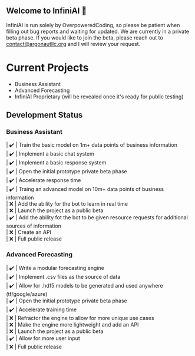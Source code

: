 ## Welcome to InfiniAI 👋

InfiniAI is run solely by OverpoweredCoding, so please be patient when filling out bug reports and waiting for updated. We are currently in a private beta phase. If you would like to join the beta, please reach out to contact@argonautllc.org and I will review your request.

# Current Projects
+ Business Assistant <br>
+ Advanced Forecasting <br>
+ InfiniAI Proprietary (will be revealed once it's ready for public testing)

## Development Status

### Business Assistant
| ✔️ | Train the basic model on 1m+ data points of business information <br>
| ✔️ | Implement a basic chat system <br>
| ✔️ | Implement a basic response system <br>
| ✔️ | Open the initial prototype private beta phase <br>
| ✔️ | Accelerate response time <br>
| ✔️ | Traing an advanced model on 10m+ data points of business information <br>
| ❌ | Add the ability for the bot to learn in real time <br>
| ❌ | Launch the project as a public beta <br>
| ✔️ | Add the ability fot the bot to be given resource requests for additional sources of information <br>
| ❌ | Create an API <br>
| ❌ | Full public release <br>

### Advanced Forecasting
| ✔️ | Write a modular forecasting engine <br>
| ✔️ | Implement .csv files as the source of data <br>
| ✔️ | Allow for .hdf5 models to be generated and used anywhere (tf/google/azure) <br>
| ✔️ | Open the initial prototype private beta phase <br>
| ✔️ | Accelerate training time <br>
| ❌ | Refractor the engine to allow for more unique use cases <br>
| ❌ | Make the engine more lightweight and add an API <br>
| ❌ | Launch the project as a public beta <br>
| ✔️ | Allow for more user input <br>
| ❌ | Full public release <br>
